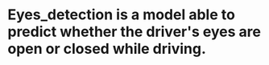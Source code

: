 # Eyes_detection is a model able to predict whether the driver's eyes are open or closed while driving.
